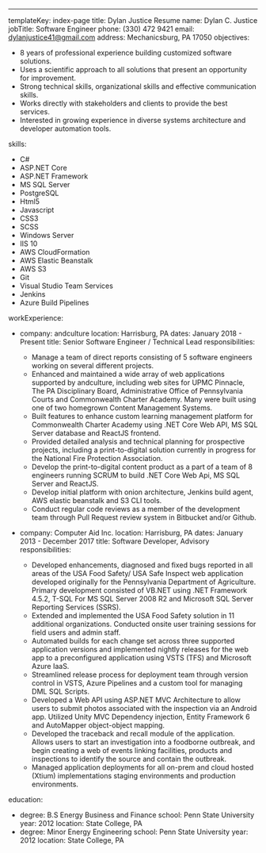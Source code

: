 ---

templateKey: index-page
title: Dylan Justice Resume
name: Dylan C. Justice
jobTitle: Software Engineer
phone: (330) 472 9421
email: dylanjustice41@gmail.com
address: Mechanicsburg, PA 17050
objectives:

- 8 years of professional experience building customized software solutions.
- Uses a scientific approach to all solutions that present an opportunity for improvement.
- Strong technical skills, organizational skills and effective communication skills.
- Works directly with stakeholders and clients to provide the best services.
- Interested in growing experience in diverse systems architecture and developer automation tools.

skills:

- C#
- ASP.NET Core
- ASP.NET Framework
- MS SQL Server
- PostgreSQL
- Html5
- Javascript
- CSS3
- SCSS
- Windows Server
- IIS 10
- AWS CloudFormation
- AWS Elastic Beanstalk
- AWS S3
- Git
- Visual Studio Team Services
- Jenkins
- Azure Build Pipelines

workExperience:

- company: andculture
  location: Harrisburg, PA
  dates: January 2018 - Present
  title: Senior Software Engineer / Technical Lead
  responsibilities:

  - Manage a team of direct reports consisting of 5 software engineers working on several different projects.
  - Enhanced and maintained a wide array of web applications supported by andculture, including web sites for UPMC Pinnacle, The PA Disciplinary Board, Administrative Office of Pennsylvania Courts and Commonwealth Charter Academy. Many were built using one of two homegrown Content Management Systems.
  - Built features to enhance custom learning management platform for Commonwealth Charter Academy using .NET Core Web API, MS SQL Server database and ReactJS frontend.
  - Provided detailed analysis and technical planning for prospective projects, including a print-to-digital solution currently in progress for the National Fire Protection Association.
  - Develop the print-to-digital content product as a part of a team of 8 engineers running SCRUM to build .NET Core Web Api, MS SQL Server and ReactJS.
  - Develop initial platform with onion architecture, Jenkins build agent, AWS elastic beanstalk and S3 CLI tools.
  - Conduct regular code reviews as a member of the development team through Pull Request review system in Bitbucket and/or Github.

- company: Computer Aid Inc.
  location: Harrisburg, PA
  dates: January 2013 - December 2017
  title: Software Developer, Advisory
  responsibilities:
  - Developed enhancements, diagnosed and fixed bugs reported in all areas of the USA Food Safety/ USA Safe Inspect web application developed originally for the Pennsylvania Department of Agriculture. Primary development consisted of VB.NET using .NET Framework 4.5.2, T-SQL For MS SQL Server 2008 R2 and Microsoft SQL Server Reporting Services (SSRS).
  - Extended and implemented the USA Food Safety solution in 11 additional organizations. Conducted onsite user training sessions for field users and admin staff.
  - Automated builds for each change set across three supported application versions and implemented nightly releases for the web app to a preconfigured application using VSTS (TFS) and Microsoft Azure IaaS.
  - Streamlined release process for deployment team through version control in VSTS, Azure Pipelines and a custom tool for managing DML SQL Scripts.
  - Developed a Web API using ASP.NET MVC Architecture to allow users to submit photos associated with the inspection via an Android app. Utilized Unity MVC Dependency injection, Entity Framework 6 and AutoMapper object-object mapping.
  - Developed the traceback and recall module of the application. Allows users to start an investigation into a foodborne outbreak, and begin creating a web of events linking facilities, products and inspections to identify the source and contain the outbreak.
  - Managed application deployments for all on-prem and cloud hosted (Xtium) implementations staging environments and production environments.

education:

- degree: B.S Energy Business and Finance
  school: Penn State University
  year: 2012
  location: State College, PA
- degree: Minor Energy Engineering
  school: Penn State University
  year: 2012
  location: State College, PA
